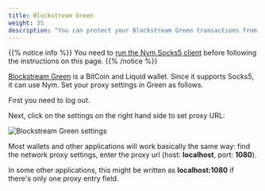 ```yaml
---
title: Blockstream Green
weight: 35
description: "You can protect your Blockstream Green transactions from network eavesdroppers using the Nym mixnet. Here's how."
---
```


{{% notice info %}}
You need to [run the Nym Socks5 client](/docs/use-apps/) before following the instructions on this page.
{{% /notice %}}

[Blockstream Green](https://blockstream.com/green/) is a BitCoin and Liquid wallet. Since it supports Socks5, it can use Nym. Set your proxy settings in Green as follows.

First you need to log out.

Next, click on the settings on the right hand side to set proxy URL:

![Blockstream Green settings](/docs/images/wallet-proxy-settings/blockstream-green.gif)

Most wallets and other applications will work basically the same way: find the network proxy settings, enter the proxy url (host: **localhost**, port: **1080**).

In some other applications, this might be written as **localhost:1080** if there's only one proxy entry field.
